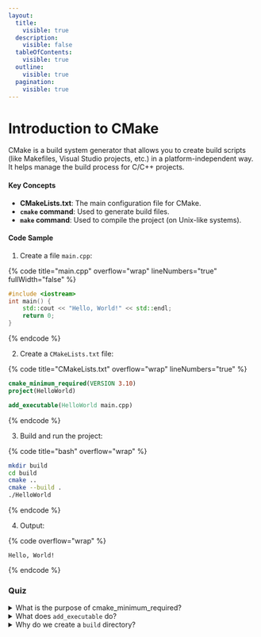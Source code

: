 ```yaml
---
layout:
  title:
    visible: true
  description:
    visible: false
  tableOfContents:
    visible: true
  outline:
    visible: true
  pagination:
    visible: true
---
```


# Introduction to CMake

CMake is a build system generator that allows you to create build scripts (like Makefiles, Visual Studio projects, etc.) in a platform-independent way. It helps manage the build process for C/C++ projects.

#### Key Concepts

* **CMakeLists.txt**: The main configuration file for CMake.
* **`cmake` command**: Used to generate build files.
* **`make` command**: Used to compile the project (on Unix-like systems).

#### Code Sample

1. Create a file `main.cpp`:

{% code title="main.cpp" overflow="wrap" lineNumbers="true" fullWidth="false" %}
```cpp
#include <iostream>
int main() {
    std::cout << "Hello, World!" << std::endl;
    return 0;
}
```
{% endcode %}

2. Create a `CMakeLists.txt` file:

{% code title="CMakeLists.txt" overflow="wrap" lineNumbers="true" %}
```cmake
cmake_minimum_required(VERSION 3.10)
project(HelloWorld)

add_executable(HelloWorld main.cpp)
```
{% endcode %}

3. Build and run the project:

{% code title="bash" overflow="wrap" %}
```bash
mkdir build
cd build
cmake ..
cmake --build .
./HelloWorld
```
{% endcode %}

4. Output:

{% code overflow="wrap" %}
```
Hello, World!
```
{% endcode %}

### Quiz

<details>

<summary>What is the purpose of cmake_minimum_required?</summary>

The purpose of `cmake_minimum_required` is to specify the minimum CMake version required to compile. If the current version is lower, it will throw an error.

</details>

<details>

<summary>What does <code>add_executable</code> do?</summary>

`add_executable` specifies the target executable name and associated source files.

</details>

<details>

<summary>Why do we create a <code>build</code> directory?</summary>

We create a `build` directory to separate the source from the build files.

</details>

